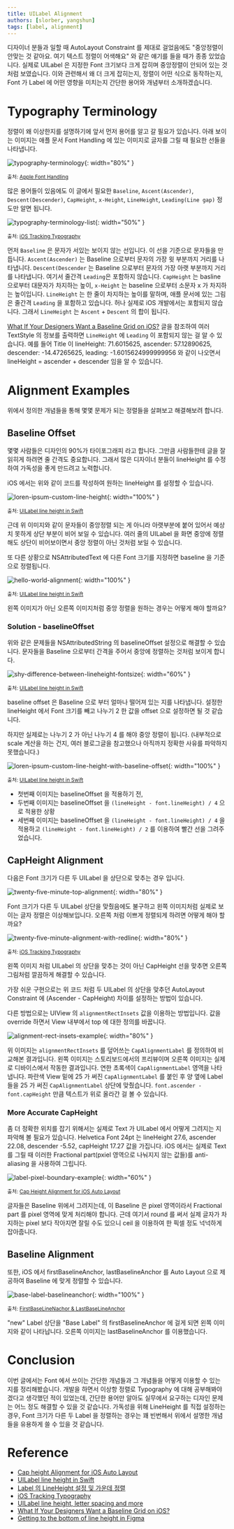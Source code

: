 ```yaml
---
title: UILabel Alignment
authors: [slorber, yangshun]
tags: [label, alignment]
---
```


디자이너 분들과 일할 때 AutoLayout Constraint 를 제대로 걸었음에도 "중앙정렬이 안맞는 것 같아요. 여기 텍스트 정렬이 어색해요" 와 같은 얘기를 들을 때가 종종 있었습니다.
실제로 UILabel 은 지정한 Font 크기보다 크게 잡히며 중앙정렬이 안되어 있는 것처럼 보였습니다.
이와 관련해서 왜 더 크게 잡히는지, 정렬이 어떤 식으로 동작하는지, Font 가 Label 에 어떤 영향을 미치는지 간단한 용어와 개념부터 소개하겠습니다.

<!--truncate-->

# Typography Terminology

정렬이 왜 이상한지를 설명하기에 앞서 먼저 용어를 알고 갈 필요가 있습니다. 아래 보이는 이미지는 애플 문서 Font Handling 에 있는 이미지로 글자를 그릴 때 필요한 선들을 나타냅니다.

![typography-terminology](./typography-terminology.png){: width="80%" }

<small>출처: [Apple Font Handling](https://developer.apple.com/library/archive/documentation/TextFonts/Conceptual/CocoaTextArchitecture/FontHandling/FontHandling.html)</small>

많은 용어들이 있음에도 이 글에서 필요한 `Baseline`, `Ascent(Ascender)`, `Descent(Descender)`, `CapHeight`, `x-Height`, `LineHeight`, `Leading(Line gap)` 정도만 알면 됩니다.

![typography-terminology-list](./typography-terminology-list.png){: width="50%" }

<small>출처: [iOS Tracking Typography](https://www.rightpoint.com/rplabs/ios-tracking-typography)</small>

먼저 `Baseline` 은 문자가 서있는 보이지 않는 선입니다. 이 선을 기준으로 문자들을 만듭니다.
`Ascent(Ascender)` 는 Baseline 으로부터 문자의 가장 윗 부분까지 거리를 나타냅니다.
`Descent(Descender` 는 Baseline 으로부터 문자의 가장 아랫 부분까지 거리를 나타냅니다. 여기서 줄간격 `Leading`은 포함하지 않습니다.
`CapHeight` 는 basline 으로부터 대문자가 차지하는 높이, `x-Height` 는 baseline 으로부터 소문자 x 가 차지하는 높이입니다.
`LineHeight` 는 한 줄이 차지하는 높이를 말하며, 애플 문서에 있는 그림은 줄간격 `Leading` 을 포함하고 있습니다.
허나 실제로 iOS 개발에서는 포함되지 않습니다. 그래서 `LineHeight` 는 `Ascent` + `Descent` 의 합이 됩니다.

[What If Your Designers Want a Baseline Grid on iOS?](https://medium.com/mobimeo-technology/what-if-your-designers-want-a-baseline-grid-on-ios-d5234c7b52c0) 글을 참조하여 여러 TextStyle 의 정보를 출력하면 `LineHeight` 에 `Leading` 이 포함되지 않는 걸 알 수 있습니다.
예를 들어 Title 이 lineHeight: 71.6015625, ascender: 57.12890625, descender: -14.47265625, leading: -1.6015624999999956 와 같이 나오면서 lineHeight = ascender + descender 임을 알 수 있습니다.

# Alignment Examples

위에서 정의한 개념들을 통해 몇몇 문제가 되는 정렬들을 살펴보고 해결해보려 합니다.

## Baseline Offset

몇몇 사람들은 디자인의 90%가 타이포그래피 라고 합니다. 그만큼 사람들한테 글을 잘 읽히게 하려면 줄 간격도 중요합니다.
그래서 많은 디자이너 분들이 lineHeight 를 수정하여 가독성을 좋게 만드려고 노력합니다.

<!-- {% gist 0a27e87a4a14539dbea3f931ec8eeedd label-with-custom-line-height.swift %} -->

iOS 에서는 위와 같이 코드를 작성하여 원하는 lineHeight 를 설정할 수 있습니다.

![loren-ipsum-custom-line-height](./loren-ipsum-custom-line-height.png){: width="100%" }

<small>출처: [UILabel line height in Swift](https://www.belkadigital.com/articles/uilabel-line-height-in-swift)</small>

근데 위 이미지와 같이 문자들이 중앙정렬 되는 게 아니라 아랫부분에 붙어 있어서 예상치 못하게 상단 부분이 비어 보일 수 있습니다.
여러 줄의 UILabel 을 화면 중앙에 정렬해도 상단이 비어보이면서 중앙 정렬이 아닌 것처럼 보일 수 있습니다.

<!-- {% gist 0a27e87a4a14539dbea3f931ec8eeedd single-attributed-text-with-different-font-size.swift %} -->

또 다른 상황으로 NSAttributedText 에 다른 Font 크기를 지정하면 baseline 을 기준으로 정렬됩니다.

![hello-world-alignment](./hello-world-alignment.png){: width="100%" }

<small>출처: [UILabel line height in Swift](https://www.belkadigital.com/articles/uilabel-line-height-in-swift)</small>

왼쪽 이미지가 아닌 오른쪽 이미지처럼 중앙 정렬을 원하는 경우는 어떻게 해야 할까요?

### Solution - baselineOffset

위와 같은 문제들을 NSAttributedString 의 baselineOffset 설정으로 해결할 수 있습니다. 문자들을 Baseline 으로부터 간격을 주어서 중앙에 정렬하는 것처럼 보이게 합니다.

![shy-difference-between-lineheight-fontsize](./shy-difference-between-lineheight-fontsize.png){: width="60%" }

<small>출처: [UILabel line height in Swift](https://www.belkadigital.com/articles/uilabel-line-height-in-swift)</small>

baseline offset 은 Baseline 으로 부터 얼마나 떨어져 있는 지를 나타냅니다. 설정한 lineHeight 에서 Font 크기를 빼고 나누기 2 한 값을 offset 으로 설정하면 될 것 같습니다.

<!-- {% gist 0a27e87a4a14539dbea3f931ec8eeedd baseline-offset-for-center-align.swift %} -->

하지만 실제로는 나누기 2 가 아닌 나누기 4 를 해야 중앙 정렬이 됩니다. (내부적으로 scale 계산을 하는 건지, 여러 블로그글을 참고했으나 아직까지 정확한 사유를 파악하지 못했습니다.)

![loren-ipsum-custom-line-height-with-baseline-offset](./loren-ipsum-custom-line-height-with-baseline-offset.png){: width="100%" }

<small>출처: [UILabel line height in Swift](https://www.belkadigital.com/articles/uilabel-line-height-in-swift)</small>

- 첫번째 이미지는 baselineOffset 을 적용하기 전,
- 두번째 이미지는 baselineOffset 을 `(lineHeight - font.lineHeight) / 4` 으로 적용한 상황
- 세번째 이미지는 baselineOffset 을 `(lineHeight - font.lineHeight) / 4` 을 적용하고 `(lineHeight - font.lineHeight) / 2` 를 이용하여 빨간 선을 그려주었습니다.

## CapHeight Alignment

다음은 Font 크기가 다른 두 UILabel 을 상단으로 맞추는 경우 입니다.

![twenty-five-minute-top-alignment](./twenty-five-minute-top-alignment.png){: width="80%" }

Font 크기가 다른 두 UILabel 상단을 맞췄음에도 불구하고 왼쪽 이미지처럼 실제로 보이는 글자 정렬은 이상해보입니다.
오른쪽 처럼 이쁘게 정렬되게 하려면 어떻게 해야 할까요?

![twenty-five-minute-alignment-with-redline](./twenty-five-minute-alignment-with-redline.png){: width="80%" }

<small>출처: [iOS Tracking Typography](https://www.rightpoint.com/rplabs/ios-tracking-typography)</small>

왼쪽 이미지 처럼 UILabel 의 상단을 맞추는 것이 아닌 CapHeight 선을 맞추면 오른쪽 그림처럼 깔끔하게 해결할 수 있습니다.

<!-- {% gist 0a27e87a4a14539dbea3f931ec8eeedd capheight-alignment-with-difference-between-ascenders.swift %} -->

가장 쉬운 구현으로는 위 코드 처럼 두 UILabel 의 상단을 맞추던 AutoLayout Constraint 에 (Ascender - CapHeight) 차이를 설정하는 방법이 있습니다.

<!-- {% gist 0a27e87a4a14539dbea3f931ec8eeedd capheight-alignment-changing-meaning-of-top.swift %} -->

다른 방법으로는 UIView 의 `alignmentRectInsets` 값을 이용하는 방법입니다.
값을 override 하면서 View 내부에서 top 에 대한 정의를 바꿉니다.

![alignment-rect-insets-example](./alignment-rect-insets-example.png){: width="80%" }

위 이미지는 `alignmentRectInsets` 를 덮어쓰는 `CapAlignmentLabel` 를 정의하여 비교해본 결과입니다.
왼쪽 이미지는 스토리보드에서의 프리뷰이며 오른쪽 이미지는 실제로 디바이스에서 작동한 결과입니다.
연한 초록색이 `CapAlignmentLabel` 영역을 나타냅니다.
파란색 View 밑에 25 가 써진 `CapAlignmentLabel` 를 붙인 후 양 옆에 Label 들을 25 가 써진 `CapAlignmentLabel` 상단에 맞췄습니다.
`font.ascender - font.capHeight` 만큼 텍스트가 위로 올라간 걸 볼 수 있습니다.

### More Accurate CapHeight

좀 더 정확한 위치를 잡기 위해서는 실제로 Text 가 UILabel 에서 어떻게 그려지는 지 파악해 볼 필요가 있습니다.
Helvetica Font 24pt 는 lineHeight 27.6, ascender 22.08, descender -5.52, capHeight 17.27 값을 가집니다.
iOS 에서는 실제로 Text 를 그릴 때 이러한 Fractional part(pxiel 영역으로 나눠지지 않는 값들)를 anti-aliasing 을 사용하여 그립니다.

![label-pixel-boundary-example](./label-pixel-boundary-example.png){: width="60%" }

<small>출처: [Cap Height Alignment for iOS Auto Layout](https://www.atimi.com/cap-height-alignment-for-ios-auto-layout/)</small>

글자들은 Baseline 위에서 그려지는데, 이 Baseline 은 pixel 영역이라서 Fractional part 를 pixel 영역에 맞게 처리해야 합니다.
근데 여기서 round 를 써서 실제 글자가 차지하는 pixel 보다 작아지면 잘릴 수도 있으니 ceil 을 이용하여 한 픽셀 정도 넉넉하게 잡아줍니다.

<!-- {% gist 0a27e87a4a14539dbea3f931ec8eeedd capheight-alignment-with-more-accurate.swift %} -->

## Baseline Alignment

또한, iOS 에서 firstBaselineAnchor, lastBaselineAnchor 를 Auto Layout 으로 제공하여 Baseline 에 맞게 정렬할 수 있습니다.

<!-- {% gist 0a27e87a4a14539dbea3f931ec8eeedd baseline-anchor.swift %} -->

![base-label-baselineanchor](./base-label-baselineanchor.png){: width="100%" }

<small>출처: [FirstBaseLineNachor & LastBaseLineAnchor](https://milyo-codingstories.tistory.com/51)</small>

"new" Label 상단을 "Base Label" 의 firstBaselineAnchor 에 걸게 되면 왼쪽 이미지와 같이 나타납니다.
오른쪽 이미지는 lastBaselineAnchor 를 이용했습니다.

# Conclusion

이번 글에서는 Font 에서 쓰이는 간단한 개념들과 그 개념들을 어떻게 이용할 수 있는 지를 정리해봤습니다.
개발을 하면서 이상항 정렬로 Typography 에 대해 공부해봐야겠다고 생각했던 적이 있었는데, 간단한 용어만 알아도 실무에서 요구하는 디자인 문제는 어느 정도 해결할 수 있을 것 같습니다.
가독성을 위해 LineHeight 를 직접 설정하는 경우, Font 크기가 다른 두 Label 을 정렬하는 경우는 꽤 빈번해서 위에서 설명한 개념들을 유용하게 쓸 수 있을 것 같습니다.

# Reference

- [Cap height Alignment for iOS Auto Layout](https://www.atimi.com/cap-height-alignment-for-ios-auto-layout/)
- [UILabel line height in Swift](https://www.belkadigital.com/articles/uilabel-line-height-in-swift)
- [Label 의 LineHeight 설정 및 가운데 정렬](https://sujinnaljin.medium.com/swift-label%EC%9D%98-line-height-%EC%84%A4%EC%A0%95-%EB%B0%8F-%EA%B0%80%EC%9A%B4%EB%8D%B0-%EC%A0%95%EB%A0%AC-962f7c6e7512)
- [iOS Tracking Typography](https://www.rightpoint.com/rplabs/ios-tracking-typography)
- [UILabel line height, letter spacing and more ](blog.eppz.eu/uilabel-line-height-letter-spacing-and-more-uilabel-typography-extensions/)
- [What If Your Designers Want a Baseline Grid on iOS?](https://medium.com/mobimeo-technology/what-if-your-designers-want-a-baseline-grid-on-ios-d5234c7b52c0)
- [Getting to the bottom of line height in Figma](https://www.figma.com/blog/line-height-changes/)
